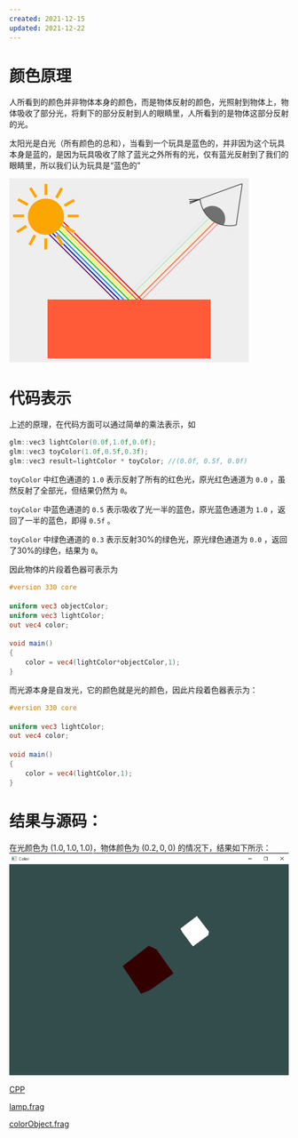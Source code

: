 ```yaml
---
created: 2021-12-15
updated: 2021-12-22
---
```

# 颜色原理

人所看到的颜色并非物体本身的颜色，而是物体反射的颜色，光照射到物体上，物体吸收了部分光，将剩下的部分反射到人的眼睛里，人所看到的是物体这部分反射的光。

太阳光是白光（所有颜色的总和），当看到一个玩具是蓝色的，并非因为这个玩具本身是蓝的，是因为玩具吸收了除了蓝光之外所有的光，仅有蓝光反射到了我们的眼睛里，所以我们认为玩具是“蓝色的”

![|500](assets/Learn%20OpenGL%20-%20Ch%2010%20Color/Untitled%201.png)

# 代码表示

上述的原理，在代码方面可以通过简单的乘法表示，如

```cpp
glm::vec3 lightColor(0.0f,1.0f,0.0f);
glm::vec3 toyColor(1.0f,0.5f,0.3f);
glm::vec3 result=lightColor * toyColor; //(0.0f, 0.5f, 0.0f)
```

`toyColor` 中红色通道的 `1.0` 表示反射了所有的红色光，原光红色通道为 `0.0` ，虽然反射了全部光，但结果仍然为 `0`。

`toyColor` 中蓝色通道的 `0.5` 表示吸收了光一半的蓝色，原光蓝色通道为 `1.0` ，返回了一半的蓝色，即得 `0.5f` 。

`toyColor` 中绿色通道的 `0.3` 表示反射30%的绿色光，原光绿色通道为 `0.0` ，返回了30%的绿色，结果为 `0`。

因此物体的片段着色器可表示为

```glsl
#version 330 core

uniform vec3 objectColor;
uniform vec3 lightColor;
out vec4 color;

void main()
{
    color = vec4(lightColor*objectColor,1);
}
```

而光源本身是自发光，它的颜色就是光的颜色，因此片段着色器表示为：

```glsl
#version 330 core

uniform vec3 lightColor;
out vec4 color;

void main()
{
    color = vec4(lightColor,1);
}
```

# 结果与源码：

在光颜色为 $(1.0,1.0,1.0)$，物体颜色为 $(0.2,0,0)$ 的情况下，结果如下所示：
![](assets/Learn%20OpenGL%20-%20Ch%2010%20Color/Untitled%201%201.png)

[CPP](https://raw.githubusercontent.com/xuejiaW/Study-Notes/master/LearnOpenGL_VSCode/src/8.Colors/main.cpp)

[lamp.frag](https://raw.githubusercontent.com/xuejiaW/Study-Notes/master/LearnOpenGL_VSCode/src/8.Colors/lamp.frag) 

[colorObject.frag](https://raw.githubusercontent.com/xuejiaW/Study-Notes/master/LearnOpenGL_VSCode/src/8.Colors/colorObject.frag)